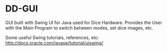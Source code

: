 DD-GUI
======

GUI built with Swing UI for Java used for Dice Hardware. Provides the User with the Main Program to switch between modes, set dice images, etc.

Some useful Swing tutorials, references, etc: http://docs.oracle.com/javase/tutorial/uiswing/

